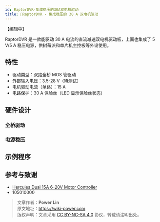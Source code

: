 ```yaml
---
id: RaptorDVR-集成稳压的30A双电机驱动
title: 🚧RaptorDVR - 集成稳压的 30 A 双电机驱动
---
```


【编辑中】

RaptorDVR 是一款能驱动 30 A 电流的直流减速双电机驱动板，上面也集成了 5 V/5 A 稳压电源，供树莓派和单片机主控板等外设使用。

## 特性

- 驱动类型：双路全桥 MOS 管驱动
- 外部输入电压：3.5-28 V（待测试）
- 电机驱动电流（单路）：15 A
- 电路保护：30 A 保险丝（LED 显示保险丝状态）

## 硬件设计

### 全桥驱动

### 电源稳压

## 示例程序

## 参考与致谢

- [Hercules Dual 15A 6-20V Motor Controller](https://wiki.seeedstudio.com/Hercules_Dual_15A_6-20V_Motor_Controller/)
- 105010000

> 文章作者：**Power Lin**  
> 原文地址：<https://wiki-power.com>  
> 版权声明：文章采用 [CC BY-NC-SA 4.0](https://creativecommons.org/licenses/by/4.0/deed.zh) 协议，转载请注明出处。
